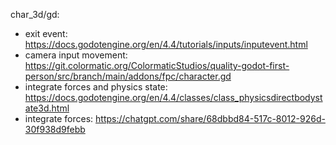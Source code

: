 char_3d/gd:
- exit event: https://docs.godotengine.org/en/4.4/tutorials/inputs/inputevent.html
- camera input movement: https://git.colormatic.org/ColormaticStudios/quality-godot-first-person/src/branch/main/addons/fpc/character.gd
- integrate forces and physics state: https://docs.godotengine.org/en/4.4/classes/class_physicsdirectbodystate3d.html
- integrate forces: https://chatgpt.com/share/68dbbd84-517c-8012-926d-30f938d9febb
